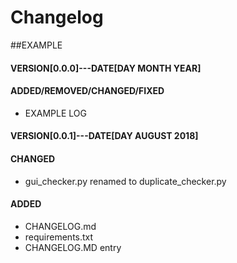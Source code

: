 # Changelog
##EXAMPLE
#### VERSION[0.0.0]---DATE[DAY MONTH YEAR]
#### ADDED/REMOVED/CHANGED/FIXED
* EXAMPLE LOG

#### VERSION[0.0.1]---DATE[DAY AUGUST 2018]
#### CHANGED
* gui_checker.py renamed to duplicate_checker.py
#### ADDED
* CHANGELOG.md
* requirements.txt
* CHANGELOG.MD entry




